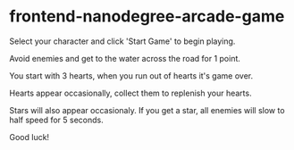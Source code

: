 frontend-nanodegree-arcade-game
===============================

Select your character and click 'Start Game' to begin playing.

Avoid enemies and get to the water across the road for 1 point.

You start with 3 hearts, when you run out of hearts it's game over.

Hearts appear occasionally, collect them to replenish your hearts.

Stars will also appear occasionaly.  If you get a star, all enemies
will slow to half speed for 5 seconds.

Good luck!